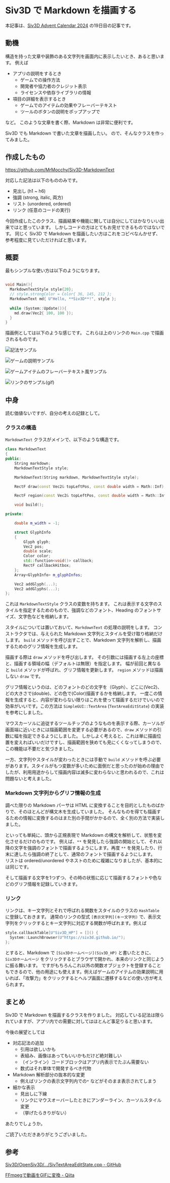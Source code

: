 
# Siv3D で Markdown を描画する

本記事は、[Siv3D Advent Calendar 2024](https://qiita.com/advent-calendar/2024/siv3d) の19日目の記事です。

## 動機

構造を持った文章や装飾のある文字列を画面内に表示したいとき、あると思います。
例えば

- アプリの説明をするとき
  - ゲームでの操作方法
  - 開発者や協力者のクレジット表示
  - ライセンスや依存ライブラリの情報
- 項目の詳細を表示するとき
  - ゲームでのアイテムの効果やフレーバーテキスト
  - ツールのボタンの説明をポップアップで

など。
このような文章を書く際、Markdown は非常に便利です。

Siv3D でも Markdown で書いた文章を描画したい。
ので、そんなクラスを作ってみました。

## 作成したもの

https://github.com/MrMocchy/Siv3D-MarkdownText

対応した記法は以下のもののみです。

- 見出し (h1 ~ h6)
- 強調 (strong, italic, 両方)
- リスト (unordered, ordered)
- リンク (任意のコードの実行)

今回作成したこのクラス、描画結果や機能に関しては自分にしてはかなりいい出来ではと思っています。
しかしコードの方はとてもお見せできるものではないです。
同じく Siv3D で Markdown を描画したい方はこれをコピペなんかせず、参考程度に見ていただければと思います。

## 概要

最もシンプルな使い方は以下のようになります。

```cpp

void Main(){
  MarkdownTextStyle style{20};
  // style.strongColor = Color{ 36, 145, 212 };
  MarkdownText md{ U"Hello, **Siv3D**!", style };
  
  while (System::Update()){
    md.draw(Vec2{ 100, 100 });
  }
}
```

描画例としては以下のような感じです。
これらは上のリンクの `Main.cpp` で描画されるものです。

![記法サンプル](MediaForArticle/Grammar.png)

![ゲームの説明サンプル](MediaForArticle/HowToPlay.png)

![ゲームアイテムのフレーバーテキスト風サンプル](MediaForArticle/FlavorText.png)

![リンクのサンプル(gif)](MediaForArticle/Link.gif)

## 中身

読む価値ないですが、自分の考えの記録として。

### クラスの構造

`MarkdownText` クラスがメインで、以下のような構造です。

```cpp
class MarkdownText
{
public:
	String markdown;
	MarkdownTextStyle style;

	MarkdownText(String markdown, MarkdownTextStyle style);

	RectF draw(const Vec2& topLeftPos, const double width = Math::Inf);

	RectF region(const Vec2& topLeftPos, const double width = Math::Inf);

	void build();

private:

	double m_width = -1;

	struct GlyphInfo
	{
		Glyph glyph;
		Vec2 pos;
		double scale;
		Color color;
		std::function<void()> callback;
		RectF callbackHitbox;
	};
	Array<GlyphInfo> m_glyphInfos;

	Vec2 addGlyph(...);
	Vec2 addGlyphs(...);
};
```

これは `MarkdownTextStyle` クラスの変数を持ちます。
これは表示する文字のスタイルを指定するためのもので、強調などのフォント、Heading のフォントサイズ、文字色などを格納します。

スタイルについては置いておいて、`MarkdownText` の処理の説明をします。
コンストラクタでは、与えられた Markdown 文字列とスタイルを受け取り格納だけします。
`build` メソッドを呼び出すことで、Markdown 文字列を解析し、描画するためのグリフ情報を生成します。

描画する際は `draw` メソッドを呼び出します。
その引数には描画する左上の座標と、描画する領域の幅（デフォルトは無限）を指定します。
幅が前回と異なると `build` メソッドが呼ばれ、グリフ情報を更新します。
`region` メソッドは描画しない `draw` です。

グリフ情報というのは、どのフォントのどの文字を（Glyph）、どこに(Vec2)、どの大きさで(double)、どの色で(Color)描画するかを格納します。
一度この情報を生成すると、内容が変わらない限りはこれを使って描画するだけでいいので効率がいいです。この方法は `SimpleGUI::TextArea` (`TextAreaEditState`) の実装を参考にしました。

マウスカーソルに追従するツールチップのようなものを表示する際、カーソルが画面端に近いときには描画範囲を変更する必要があるので、`draw` メソッドの引数に幅を指定できるようにしました。
しかしよく考えると、これは単に描画位置を変えればいいだけですし、描画範囲を狭めても見にくくなってしまうので、この機能は不要だと気づきました。

一方、文字列やスタイルが変わったときには手動で `build` メソッドを呼ぶ必要があります。スタイルがもつ変数が多いために面倒だと思ったのが始めの理由でしたが、利用用途からして描画内容は滅多に変わらないと思われるので、これは問題ないと考えました。

### Markdown 文字列からグリフ情報の生成

調べた限りの Markdown パーサは HTML に変換することを目的としたものばかりで、そのほとんどが構文木を生成していました。
そんなものを得ても描画するための情報に変換するのはまた別の手間がかかるので、全く別の方法で実装しました。

といっても単純に、頭から正規表現で Markdown の構文を解析して、状態を変化させるだけのものです。
例えば、`**` を発見したら強調の開始として、それ以降の文字を強調のフォントで描画するようにします。再度 `**` を発見したり、行末に達したら強調の終了として、通常のフォントで描画するようにします。	
リストは ordered/unordered やネストのために複雑になりましたが、基本的には同じです。

そして描画する文字を1つずつ、その時の状態に応じて描画するフォントや色などのグリフ情報を記録していきます。

### リンク

リンクは、キー文字列とそれで呼ばれる関数をスタイルのクラスの `HashTable` に登録しておきます。
通常のリンクの型式 `[表示文字列](キー文字列)` で、表示文字列をクリックするとキー文字列に対応する関数が呼ばれます。例えば

```cpp
style.callbackTable[U"Siv3D_HP"] = []() {
  System::LaunchBrowser(U"https://siv3d.github.io/");
};
```

とすると、Markdown で `[Siv3Dホームページ](Siv3D_HP)` と書いたときに、`Siv3Dホームページ` をクリックするとブラウザで開かれ、本来のリンクと同じように振る舞います。
ですがもちろんこれ以外の関数オブジェクトを登録することもできるので、他の用途にも使えます。例えばゲームのアイテムの効果説明に用いれば、「攻撃力」をクリックするとヘルプ画面に遷移するなどの使い方が考えられます。

## まとめ

Siv3D で Markdown を描画するクラスを作りました。
対応している記法は限られていますが、アプリ内での需要に対してはほとんど事足りると思います。

今後の展望としては

- 対応記法の追加
  - 引用は欲しいかも
  - 表組み、画像はあってもいいかもだけど絶対難しい
  - （インライン）コードブロックはアプリ内表示でたぶん需要ない
  - 数式はそれ単体で開発するべき代物
- Markdown 解析部分の抜本的な変更
  - 例えばリンクの表示文字列内での`*` などがそのまま表示されてしまう
- 細かな表示
  - 見出しに下線
  - リンクにマウスオーバーしたときにアンダーライン、カーソルスタイル変更
  - （挙げたらきりがない）

あたりでしょうか。

ご読了いただきありがとうございました。

## 参考

[Siv3D/OpenSiv3D/.../SivTextAreaEditState.cpp - GitHub](https://github.com/Siv3D/OpenSiv3D/blob/main/Siv3D/src/Siv3D/TextAreaEditState/SivTextAreaEditState.cpp)

[FFmpegで動画をGIFに変換 - Qiita](https://qiita.com/wMETAw/items/fdb754022aec1da88e6e)

